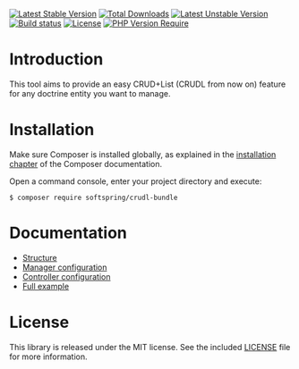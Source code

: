 
[![Latest Stable Version](http://poser.pugx.org/softspring/crudl-bundle/v)](https://packagist.org/packages/softspring/crudl-bundle) 
[![Total Downloads](http://poser.pugx.org/softspring/crudl-bundle/downloads)](https://packagist.org/packages/softspring/crudl-bundle) 
[![Latest Unstable Version](http://poser.pugx.org/softspring/crudl-bundle/v/unstable)](https://packagist.org/packages/softspring/crudl-bundle)
[![Build status](https://travis-ci.com/softspring/crudl-bundle.svg?branch=master)](https://app.travis-ci.com/github/softspring/crudl-bundle)
[![License](http://poser.pugx.org/softspring/crudl-bundle/license)](https://packagist.org/packages/softspring/crudl-bundle)
[![PHP Version Require](http://poser.pugx.org/softspring/crudl-bundle/require/php)](https://packagist.org/packages/softspring/crudl-bundle)

# Introduction

This tool aims to provide an easy CRUD+List (CRUDL from now on) feature for any doctrine entity you want to manage.

# Installation

Make sure Composer is installed globally, as explained in the
[installation chapter](https://getcomposer.org/doc/00-intro.md)
of the Composer documentation.

Open a command console, enter your project directory and execute:

```console
$ composer require softspring/crudl-bundle
```

# Documentation

- [Structure](docs/structure.md)
- [Manager configuration](docs/manager.md)
- [Controller configuration](docs/controller.md)
- [Full example](docs/full_example.md)

# License

This library is released under the MIT license. See the included
[LICENSE](LICENSE) file for more information.

